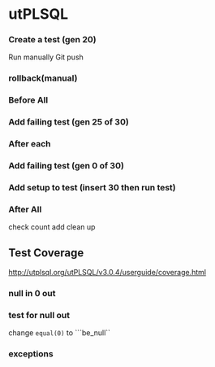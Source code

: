 # utPLSQL
### Create a test (gen 20)
Run manually
Git push

### rollback(manual)

### Before All

### Add failing test (gen 25 of 30)

### After each

### Add failing test (gen 0 of 30)

### Add setup to test (insert 30 then run test)

### After All
check count
add clean up

## Test Coverage
http://utplsql.org/utPLSQL/v3.0.4/userguide/coverage.html

### null in 0 out
### test for null out
change ```equal(0)``` to ```be_null``

### exceptions
